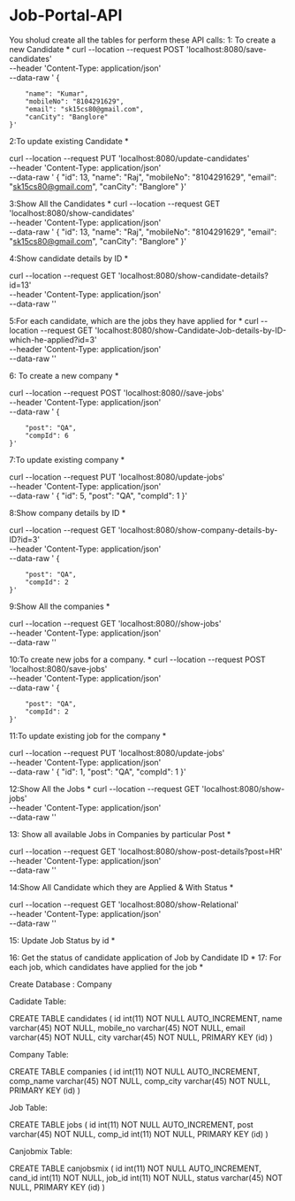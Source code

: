# Job-Portal-API


You sholud create all the tables for perform these API calls:
1: To create a new Candidate * 
curl --location --request POST 'localhost:8080/save-candidates' \
--header 'Content-Type: application/json' \
--data-raw ' {

        "name": "Kumar",
        "mobileNo": "8104291629",
        "email": "sk15cs80@gmail.com",
        "canCity": "Banglore"
    }'
    

2:To update existing Candidate *

curl --location --request PUT 'localhost:8080/update-candidates' \
--header 'Content-Type: application/json' \
--data-raw ' {
        "id": 13,
        "name": "Raj",
        "mobileNo": "8104291629",
        "email": "sk15cs80@gmail.com",
        "canCity": "Banglore"
    }'
    
    

3:Show All the Candidates *
curl --location --request GET 'localhost:8080/show-candidates' \
--header 'Content-Type: application/json' \
--data-raw ' {
        "id": 13,
        "name": "Raj",
        "mobileNo": "8104291629",
        "email": "sk15cs80@gmail.com",
        "canCity": "Banglore"
    }'
    



4:Show candidate details by ID *

curl --location --request GET 'localhost:8080/show-candidate-details?id=13' \
--header 'Content-Type: application/json' \
--data-raw ''




5:For each candidate, which are the jobs they have applied for * 
curl --location --request GET 'localhost:8080/show-Candidate-Job-details-by-ID-which-he-applied?id=3' \
--header 'Content-Type: application/json' \
--data-raw ''



6: To create a new company *

curl --location --request POST 'localhost:8080//save-jobs' \
--header 'Content-Type: application/json' \
--data-raw ' {

        "post": "QA",
        "compId": 6
    }'
    
7:To update existing company *

curl --location --request PUT 'localhost:8080/update-jobs' \
--header 'Content-Type: application/json' \
--data-raw ' {
        "id": 5,
        "post": "QA",
        "compId": 1
    }'
    
    
8:Show company details by ID *

curl --location --request GET 'localhost:8080/show-company-details-by-ID?id=3' \
--header 'Content-Type: application/json' \
--data-raw ' {
       
        "post": "QA",
        "compId": 2
    }'

9:Show All the companies * 

curl --location --request GET 'localhost:8080//show-jobs' \
--header 'Content-Type: application/json' \
--data-raw ''

10:To create new jobs for a company. *
curl --location --request POST 'localhost:8080/save-jobs' \
--header 'Content-Type: application/json' \
--data-raw ' {
       
        "post": "QA",
        "compId": 2
    }'

11:To update existing job for the company *

curl --location --request PUT 'localhost:8080/update-jobs' \
--header 'Content-Type: application/json' \
--data-raw ' {
        "id": 1,
        "post": "QA",
        "compId": 1
    }'
    
12:Show All the Jobs * 
curl --location --request GET 'localhost:8080/show-jobs' \
--header 'Content-Type: application/json' \
--data-raw ''

13: Show all available Jobs in Companies by particular Post * 

curl --location --request GET 'localhost:8080/show-post-details?post=HR' \
--header 'Content-Type: application/json' \
--data-raw ''


14:Show All Candidate which they are Applied & With Status *

curl --location --request GET 'localhost:8080/show-Relational' \
--header 'Content-Type: application/json' \
--data-raw ''


15: Update Job Status by id *


16: Get the status of candidate application of Job by Candidate ID *
17: For each job, which candidates have applied for the job *

Create Database : Company

Cadidate Table:

CREATE TABLE candidates ( id int(11) NOT NULL AUTO_INCREMENT, name varchar(45) NOT NULL, mobile_no varchar(45) NOT NULL, email varchar(45) NOT NULL, city varchar(45) NOT NULL, PRIMARY KEY (id) )

Company Table:

CREATE TABLE companies ( id int(11) NOT NULL AUTO_INCREMENT, comp_name varchar(45) NOT NULL, comp_city varchar(45) NOT NULL, PRIMARY KEY (id) )

Job Table:

CREATE TABLE jobs ( id int(11) NOT NULL AUTO_INCREMENT, post varchar(45) NOT NULL, comp_id int(11) NOT NULL, PRIMARY KEY (id) )

Canjobmix Table:

CREATE TABLE canjobsmix ( id int(11) NOT NULL AUTO_INCREMENT, cand_id int(11) NOT NULL, job_id int(11) NOT NULL, status varchar(45) NOT NULL, PRIMARY KEY (id) )
